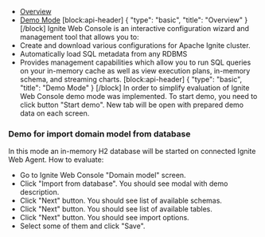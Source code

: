 * [Overview](#overview)
* [Demo Mode](#demo-mode)
[block:api-header]
{
  "type": "basic",
  "title": "Overview"
}
[/block]
Ignite Web Console is an interactive configuration wizard and management tool that allows you to:
* Create and download various configurations for Apache Ignite cluster.
* Automatically load SQL metadata from any RDBMS
* Provides management capabilities which allow you to run SQL queries
 on your in-memory cache as well as view execution plans, in-memory schema, and streaming charts.
[block:api-header]
{
  "type": "basic",
  "title": "Demo Mode"
}
[/block]
In order to simplify evaluation of Ignite Web Console demo mode was implemented.
To start demo, you need to click button "Start demo". New tab will be open with prepared demo data on each screen.
### Demo for import domain model from database
In this mode an in-memory H2 database will be started on connected Ignite Web Agent.
How to evaluate:
  * Go to Ignite Web Console "Domain model" screen.
  * Click "Import from database". You should see modal with demo description.
  * Click "Next" button. You should see list of available schemas.
  * Click "Next" button. You should see list of available tables.
  * Click "Next" button. You should see import options.
  * Select some of them and click "Save".